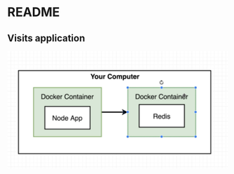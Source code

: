# README

## Visits application

![&#x410;&#x440;&#x445;&#x438;&#x442;&#x435;&#x43A;&#x442;&#x443;&#x440;&#x430; &#x441;&#x435;&#x440;&#x432;&#x438;&#x441;&#x430;.](.gitbook/assets/image.png)



